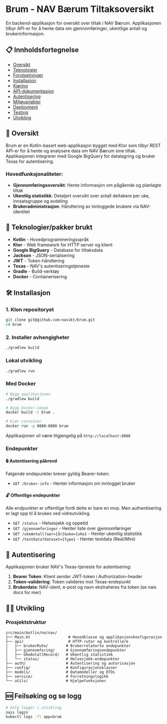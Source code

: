 # Brum - NAV Bærum Tiltaksoversikt

En backend-applikasjon for oversikt over tiltak i NAV Bærum. Applikasjonen tilbyr API-er for å hente data om gjennomføringer, ukentlige antall og brukerinformasjon.

## 📋 Innholdsfortegnelse

- [Oversikt](#oversikt)
- [Teknologier](#teknologier)
- [Forutsetninger](#forutsetninger)
- [Installasjon](#installasjon)
- [Kjøring](#kjøring)
- [API-dokumentasjon](#api-dokumentasjon)
- [Autentisering](#autentisering)
- [Miljøvariabler](#miljøvariabler)
- [Deployment](#deployment)
- [Testing](#testing)
- [Utvikling](#utvikling)

## 🎯 Oversikt

Brum er en Kotlin-basert web-applikasjon bygget med Ktor som tilbyr REST API-er for å hente og analysere data om NAV Bærum sine tiltak. Applikasjonen integrerer med Google BigQuery for datalagring og bruker Texas for autentisering.

### Hovedfunksjonaliteter:
- **Gjennomføringsoversikt**: Hente informasjon om pågående og planlagte tiltak
- **Ukentlig statistikk**: Detaljert oversikt over antall deltakere per uke, innsatsgruppe og avdeling
- **Brukeradministrasjon**: Håndtering av innloggede brukere via NAV-identitet

## 🚀 Teknologier/pakker brukt 

- **Kotlin** - Hovedprogrammeringsspråk
- **Ktor** - Web framework for HTTP server og klient
- **Google BigQuery** - Database for tiltaksdata
- **Jackson** - JSON-serialisering
- **JWT** - Token-håndtering
- **Texas** - NAV's autentiseringstjeneste
- **Gradle** - Build-verktøy
- **Docker** - Containerisering


## 🛠 Installasjon

### 1. Klon repositoryet
```bash
git clone git@github.com:navikt/brum.git
cd brum
```

### 2. Installer avhengigheter
```bash
./gradlew build
```

### Lokal utvikling
```bash
./gradlew run
```

### Med Docker
```bash
# Bygg applikasjonen
./gradlew build

# Bygg Docker-image
docker build -t brum .

# Kjør container
docker run -p 8080:8080 brum
```

Applikasjonen vil være tilgjengelig på `http://localhost:8080`


### Endepunkter

#### 🔒 Autentisering påkrevd
Følgende endepunkter krever gyldig Bearer-token:

- `GET /bruker-info` - Henter informasjon om innlogget bruker

#### 🔓 Offentlige endepunkter
Alle endpunkter er offentlige fordi dette er bare en mvp. Men authentisering er lagt opp til å brukes ved vidreutvikling. 
- `GET /status` - Helsesjekk og oppetid
- `GET /gjennomforinger` - Henter liste over gjennomføringer
- `GET /ukeAntall?aar={år}&uke={uke}` - Henter ukentlig statistikk
- `GET /testData?dataset={type}` - Henter testdata (Real/Mini)

## 🔐 Autentisering

Applikasjonen bruker NAV's Texas-tjeneste for autentisering:

1. **Bearer Token**: Klient sender JWT-token i Authorization-header
2. **Token-validering**: Token valideres mot Texas-endepunkt
3. **Brukerdata**: NAV-ident, e-post og navn ekstraheres fra token
(se nais docs for mer)


## 👨‍💻 Utvikling

### Prosjektstruktur
```
src/main/kotlin/no/nav/
├── Main.kt                 # Hovedklasse og applikasjonskonfigurasjon
├── api/                    # HTTP-ruter og kontrollere
│   ├── brukerRute/        # Brukerrelaterte endepunkter
│   ├── gjennomforing/     # Gjennomføringsendepunkter
│   ├── UkeAntallRecord/   # Ukentlig statistikk
│   └── status/            # Helsesjekk-endepunkter
├── auth/                  # Autentisering og autorisasjon
├── config/                # Konfigurasjonsklasser
├── models/                # Datamodeller og DTOs
├── service/               # Forretningslogikk
└── utils/                 # Hjelpefunksjoner
```



## 🆘 Feilsøking og se logg
```bash
# Følg logger i utvikling
nais login
kubectl logs -fl app=brum 
